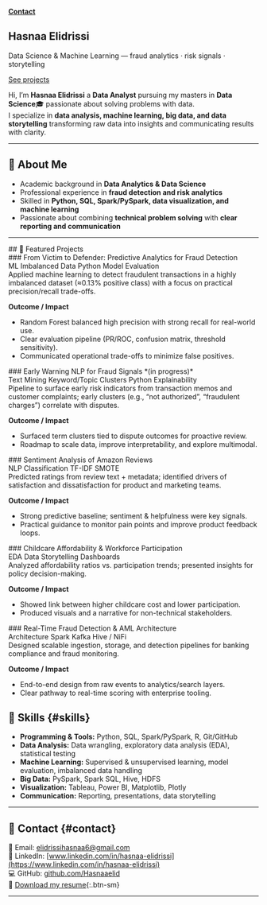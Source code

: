 
**[Contact](#contact)**


<section class="hero">
  <div class="hero__overlay">
    <div class="hero__content">
      <h1>Hasnaa Elidrissi</h1>
      <p>Data Science & Machine Learning — fraud analytics · risk signals · storytelling</p>
      <p><a href="#projects" class="btn-sm">See projects</a></p>
    </div>
  </div>
</section>

<section class="section tile" markdown="1">
  
  Hi, I’m **Hasnaa Elidrissi** a **Data Analyst** pursuing my masters in **Data Science**🎓 passionate about solving problems with data.  
  I specialize in **data analysis, machine learning, big data, and data storytelling** transforming raw data into insights and communicating results with clarity.

---

## 🔹 About Me 
- Academic background in **Data Analytics & Data Science**  
- Professional experience in **fraud detection and risk analytics**  
- Skilled in **Python, SQL, Spark/PySpark, data visualization, and machine learning**  
- Passionate about combining **technical problem solving** with **clear reporting and communication**  

---

<section class="section tile" id="projects" markdown="1">
## 🔹 Featured Projects

<div class="cards">

  <article class="card" markdown="1">
  ### From Victim to Defender: Predictive Analytics for Fraud Detection
  <div class="badges">
    <span class="badge">ML</span>
    <span class="badge">Imbalanced Data</span>
    <span class="badge">Python</span>
    <span class="badge alt">Model Evaluation</span>
  </div>
  Applied machine learning to detect fraudulent transactions in a highly imbalanced dataset (≈0.13% positive class) with a focus on practical precision/recall trade-offs.

  **Outcome / Impact**
  - Random Forest balanced high precision with strong recall for real-world use.
  - Clear evaluation pipeline (PR/ROC, confusion matrix, threshold sensitivity).
  - Communicated operational trade-offs to minimize false positives.
  </article>

  <article class="card" markdown="1">
  ### Early Warning NLP for Fraud Signals *(in progress)*
  <div class="badges">
    <span class="badge">Text Mining</span>
    <span class="badge">Keyword/Topic Clusters</span>
    <span class="badge">Python</span>
    <span class="badge alt">Explainability</span>
  </div>
  Pipeline to surface early risk indicators from transaction memos and customer complaints; early clusters (e.g., “not authorized”, “fraudulent charges”) correlate with disputes.

  **Outcome / Impact**
  - Surfaced term clusters tied to dispute outcomes for proactive review.
  - Roadmap to scale data, improve interpretability, and explore multimodal.
  </article>

  <article class="card" markdown="1">
  ### Sentiment Analysis of Amazon Reviews
  <div class="badges">
    <span class="badge">NLP</span>
    <span class="badge">Classification</span>
    <span class="badge">TF-IDF</span>
    <span class="badge alt">SMOTE</span>
  </div>
  Predicted ratings from review text + metadata; identified drivers of satisfaction and dissatisfaction for product and marketing teams.

  **Outcome / Impact**
  - Strong predictive baseline; sentiment & helpfulness were key signals.
  - Practical guidance to monitor pain points and improve product feedback loops.
  </article>

  <article class="card" markdown="1">
  ### Childcare Affordability & Workforce Participation
  <div class="badges">
    <span class="badge">EDA</span>
    <span class="badge">Data Storytelling</span>
    <span class="badge">Dashboards</span>
  </div>
  Analyzed affordability ratios vs. participation trends; presented insights for policy decision-making.

  **Outcome / Impact**
  - Showed link between higher childcare cost and lower participation.
  - Produced visuals and a narrative for non-technical stakeholders.
  </article>

  <article class="card" markdown="1">
  ### Real-Time Fraud Detection & AML Architecture
  <div class="badges">
    <span class="badge">Architecture</span>
    <span class="badge">Spark</span>
    <span class="badge">Kafka</span>
    <span class="badge alt">Hive / NiFi</span>
  </div>
  Designed scalable ingestion, storage, and detection pipelines for banking compliance and fraud monitoring.

  **Outcome / Impact**
  - End-to-end design from raw events to analytics/search layers.
  - Clear pathway to real-time scoring with enterprise tooling.
  </article>

</div>
</section>


<section class="section tile" markdown="1">
  
## 🔹 Skills {#skills}
- **Programming & Tools:** Python, SQL, Spark/PySpark, R, Git/GitHub  
- **Data Analysis:** Data wrangling, exploratory data analysis (EDA), statistical testing 
- **Machine Learning:** Supervised & unsupervised learning, model evaluation, imbalanced data handling  
- **Big Data:** PySpark, Spark SQL, Hive, HDFS  
- **Visualization:** Tableau, Power BI, Matplotlib, Plotly  
- **Communication:** Reporting, presentations, data storytelling  

---

## 🔹 Contact {#contact}
📧 Email: [elidrissihasnaa6@gmail.com](mailto:elidrissihasnaa6@gmail.com)  
💼 LinkedIn: [www.linkedin.com/in/hasnaa-elidrissi](https://www.linkedin.com/in/hasnaa-elidrissi)  
💻 GitHub: [github.com/Hasnaaelid](https://github.com/Hasnaaelid)  
📃 [Download my resume](){:.btn-sm}

---

</section>

</div>
